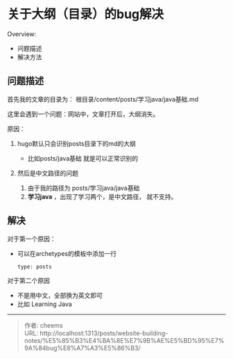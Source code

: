# 关于大纲（目录）的bug解决


Overview:

- 问题描述
- 解决方法

<!--more-->

## 问题描述

首先我的文章的目录为： 根目录/content/posts/学习java/java基础.md

这里会遇到一个问题：网站中，文章打开后，大纲消失。

原因： 

1. hugo默认只会识别posts目录下的md的大纲
   - 比如posts/java基础 就是可以正常识别的

2. 然后是中文路径的问题
   1. 由于我的路径为  posts/学习java/java基础
   2. **学习java** ，出现了学习两个，是中文路径， 就不支持。

## 解决

对于第一个原因： 

- 可以在archetypes的模板中添加一行

  `type: posts`

对于第二个原因

- 不是用中文，全部换为英文即可
- 比如 Learning Java



---

> 作者: cheems  
> URL: http://localhost:1313/posts/website-building-notes/%E5%85%B3%E4%BA%8E%E7%9B%AE%E5%BD%95%E7%9A%84bug%E8%A7%A3%E5%86%B3/  

